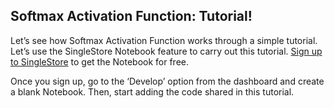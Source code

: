 ## Softmax Activation Function: Tutorial!
Let’s see how Softmax Activation Function works through a simple tutorial.
Let’s use the SingleStore Notebook feature to carry out this tutorial. 
[Sign up to SingleStore](https://www.singlestore.com/cloud-trial/) to get the Notebook for free.

Once you sign up, go to the ‘Develop’ option from the dashboard and create a blank Notebook. Then, start adding the code shared in this tutorial. 
